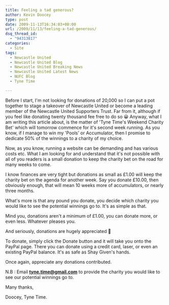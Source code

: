 ```yaml
---
title: Feeling a tad generous?
author: Kevin Doocey
type: post
date: 2009-11-13T16:34:03+00:00
url: /2009/11/13/feeling-a-tad-generous/
dsq_thread_id:
  - "94313817"
categories:
  - Site
tags:
  - Newcastle United
  - Newcastle United Blog
  - Newcastle United Breaking News
  - Newcastle United Latest News
  - NUFC Blog
  - Tyne Time

---
```

Before I start, I'm not looking for donations of 20,000 so I can put a pot together to stage a takeover of Newcastle United or become a leading member of the Newcastle United Supporters Trust. Far from it, although if you feel like donating twenty thousand fee free to do so 😀 Anyway, what I am writing this article about, is the matter of 'Tyne Time's Weekend Charity Bet' which  will tomorrow commence for it's second week running. As you know, if I manage to win my 'Pools' or Accumulator, then I promise to dedicate 50% of the winnings to a charity of my choice.

Now, as you know, running a website can be demanding and has various costs etc. What I am looking for and understand that it's not possible with all of you readers is a small donation to keep the charity bet on the road for many weeks to come.

I know finances are very tight but donations as small as £1.00 will keep the charity bet on the agenda for another week. Say you donate £10.00, then obviously enough, that will mean 10 weeks more of accumulators, or nearly three months.

What's more is that any pound you donate, you decide which charity you would like to see the potential winnings go to. It's as simple as that.

Mind you, donations aren't a minimum of £1.00, you can donate more, or even less. Whatever pleases you.

And seriously, donations are hugely appreciated 🙂

To donate, simply click the Donate button and it will take you onto the PayPal page. There you can donate using a credit card, laser, or even an existing PayPal balance. It's as safe as Shay Given's hands.

Once again, appreciate any donations contributed.

N.B : Email **tyne.time@gmail.com** to provide the charity you would like to see our potential winnings go to.

Many thanks,

Doocey, Tyne Time.
